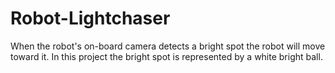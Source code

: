 # Robot-Lightchaser
When the robot's on-board camera detects a bright spot the robot will move toward it. In this project the bright spot is represented by a white bright ball.
